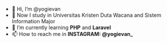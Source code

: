 - 👋 Hi, I’m @yogievan
- 👀 Now I study in Universitas Kristen Duta Wacana and Sistem Information Major
- 🌱 I’m currently learning <b>PHP</b> and <b>Laravel</b>
- 📫 How to reach me in <b> INSTAGRAM: @yogievan_ </b>
